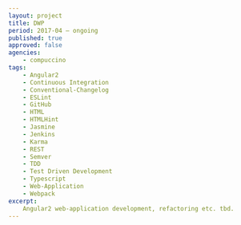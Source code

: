 ```yaml
---
layout: project
title: DWP
period: 2017-04 – ongoing
published: true
approved: false
agencies:
    - compuccino
tags:
    - Angular2
    - Continuous Integration
    - Conventional-Changelog
    - ESLint
    - GitHub
    - HTML
    - HTMLHint
    - Jasmine
    - Jenkins
    - Karma
    - REST
    - Semver
    - TDD
    - Test Driven Development
    - Typescript
    - Web-Application
    - Webpack
excerpt:
    Angular2 web-application development, refactoring etc. tbd.
---
```

